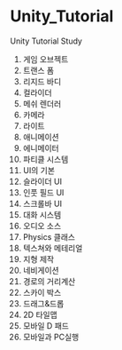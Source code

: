 # Unity_Tutorial
Unity Tutorial Study

1. 게임 오브젝트
2. 트랜스 폼
3. 리지드 바디
4. 컬라이더
5. 메쉬 렌더러
6. 카메라
7. 라이트
8. 애니메이션
9. 에니메이터
10. 파티클 시스템
11. UI의 기본
12. 슬라이더 UI
13. 인풋 필드 UI
14. 스크롤바 UI
15. 대화 시스템
16. 오디오 소스
17. Physics 클래스
18. 텍스쳐와 메테리얼
19. 지형 제작
20. 네비게이션
21. 경로의 거리계산
22. 스카이 박스
23. 드래그&드롭
24. 2D 타일맵
25. 모바일 D 패드
26. 모바일과 PC실행
